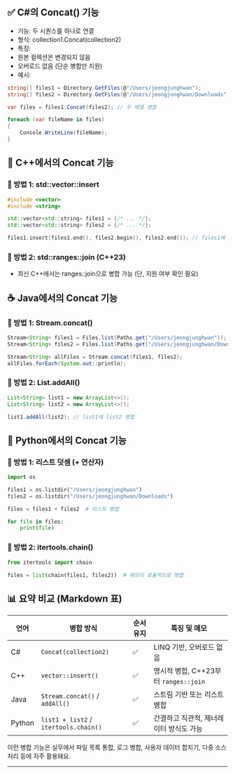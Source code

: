 
## ✅ C#의 Concat() 기능
- 기능: 두 시퀀스를 하나로 연결
- 형식: collection1.Concat(collection2)
- 특징:
- 원본 컬렉션은 변경되지 않음
- 오버로드 없음 (단순 병합만 지원)
- 예시:
```csharp
string[] files1 = Directory.GetFiles(@"/Users/jeongjunghwan");
string[] files2 = Directory.GetFiles(@"/Users/jeongjunghwan/Downloads");

var files = files1.Concat(files2); // 두 배열 병합

foreach (var fileName in files)
{
    Console.WriteLine(fileName);
}
```


## 🧊 C++에서의 Concat 기능
### 🔹 방법 1: std::vector::insert
```cpp
#include <vector>
#include <string>

std::vector<std::string> files1 = {/* ... */};
std::vector<std::string> files2 = {/* ... */};

files1.insert(files1.end(), files2.begin(), files2.end()); // files1에 files2 병합
```

### 🔹 방법 2: std::ranges::join (C++23)
- 최신 C++에서는 ranges::join으로 병합 가능 (단, 지원 여부 확인 필요)

## ☕ Java에서의 Concat 기능
### 🔹 방법 1: Stream.concat()
```java
Stream<String> files1 = Files.list(Paths.get("/Users/jeongjunghwan"));
Stream<String> files2 = Files.list(Paths.get("/Users/jeongjunghwan/Downloads"));

Stream<String> allFiles = Stream.concat(files1, files2);
allFiles.forEach(System.out::println);
```


### 🔹 방법 2: List.addAll()
```java
List<String> list1 = new ArrayList<>();
List<String> list2 = new ArrayList<>();

list1.addAll(list2); // list1에 list2 병합
```


## 🐍 Python에서의 Concat 기능
### 🔹 방법 1: 리스트 덧셈 (+ 연산자)
```python
import os

files1 = os.listdir("/Users/jeongjunghwan")
files2 = os.listdir("/Users/jeongjunghwan/Downloads")

files = files1 + files2  # 리스트 병합

for file in files:
    print(file)

```

### 🔹 방법 2: itertools.chain()
```python
from itertools import chain

files = list(chain(files1, files2))  # 메모리 효율적으로 병합
```


## 📊 요약 비교 (Markdown 표)
| 언어   | 병합 방식                          | 순서 유지 | 특징 및 메모                          |
|--------|-----------------------------------|------------|---------------------------------------|
| C#     | `Concat(collection2)`             | ✅         | LINQ 기반, 오버로드 없음              |
| C++    | `vector::insert()`                | ✅         | 명시적 병합, C++23부터 `ranges::join` |
| Java   | `Stream.concat()` / `addAll()`    | ✅         | 스트림 기반 또는 리스트 병합          |
| Python | `list1 + list2` / `itertools.chain()` | ✅     | 간결하고 직관적, 제너레이터 방식도 가능 |



이런 병합 기능은 실무에서 파일 목록 통합, 로그 병합, 사용자 데이터 합치기, 다중 소스 처리 등에 자주 활용돼요.

---


